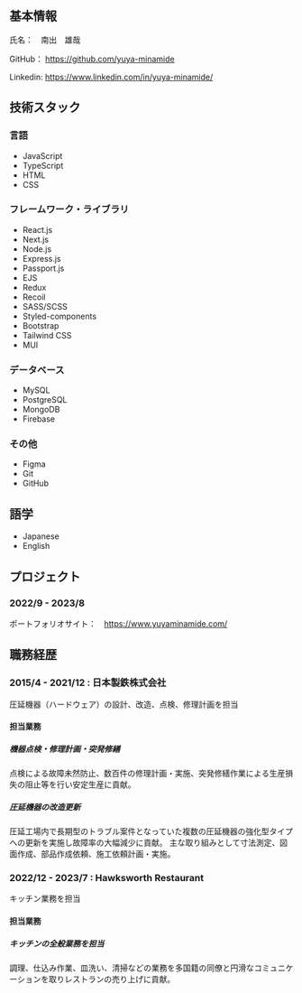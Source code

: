 ## 基本情報

氏名：　南出　雄哉

GitHub： https://github.com/yuya-minamide

Linkedin: https://www.linkedin.com/in/yuya-minamide/

## 技術スタック

### 言語
-   JavaScript
-   TypeScript
-   HTML
-   CSS

### フレームワーク・ライブラリ

-   React.js
-   Next.js
-   Node.js
-   Express.js
-   Passport.js
-   EJS
-   Redux
-   Recoil
-   SASS/SCSS
-   Styled-components
-   Bootstrap
-   Tailwind CSS
-   MUI

### データベース
-   MySQL
-   PostgreSQL
-   MongoDB
-   Firebase

### その他
- Figma
- Git
- GitHub

## 語学
-   Japanese
-   English

## プロジェクト
### 2022/9 - 2023/8
ポートフォリオサイト：　https://www.yuyaminamide.com/


## 職務経歴

### 2015/4 - 2021/12 : 日本製鉄株式会社

圧延機器（ハードウェア）の設計、改造、点検、修理計画を担当

#### 担当業務

##### 機器点検・修理計画・突発修繕

点検による故障未然防止、数百件の修理計画・実施、突発修繕作業による生産損失の阻止等を行い安定生産に貢献。

##### 圧延機器の改造更新

圧延工場内で長期型のトラブル案件となっていた複数の圧延機器の強化型タイプへの更新を実施し故障率の大幅減少に貢献。
主な取り組みとして寸法測定、図面作成、部品作成依頼、施工依頼計画・実施。

### 2022/12 - 2023/7 : Hawksworth Restaurant

キッチン業務を担当

#### 担当業務

##### キッチンの全般業務を担当

調理、仕込み作業、皿洗い、清掃などの業務を多国籍の同僚と円滑なコミュニケーションを取りレストランの売り上げに貢献。

